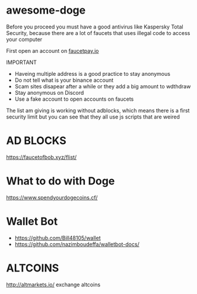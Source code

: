 # awesome-doge

Before you proceed you must have a good antivirus like Kaspersky Total Security, because there are a lot of faucets that uses illegal code to access your computer

First open an account on [faucetpay.io](https://faucetpay.io/?r=1358186)

IMPORTANT

* Haveing multiple address is a good practice to stay anonymous
* Do not tell what is your binance account
* Scam sites disapear after a while or they add a big amount to wdthdraw
* Stay anonymous on Discord
* Use a fake account to open accounts on faucets

The list am giving is working without adblocks, which means there is a first security limit but you can see that they all use js scripts that are weired

# AD BLOCKS

https://faucetofbob.xyz/flist/


# What to do with Doge

https://www.spendyourdogecoins.cf/

# Wallet Bot

* https://github.com/Bill48105/wallet
* https://github.com/nazimboudeffa/walletbot-docs/

# ALTCOINS

http://altmarkets.io/ exchange altcoins
